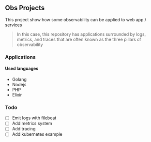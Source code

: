 Obs Projects
---

This project show how some observability can be applied to web app / services

> In this case, this repository has applications surrounded by logs, metrics, and traces that are often known as the three pillars of observability

### Applications

#### Used languages
- Golang
- Nodejs
- PHP
- Elixir

### Todo
- [ ] Emit logs with filebeat
- [ ] Add metrics system
- [ ] Add tracing
- [ ] Add kubernetes example
